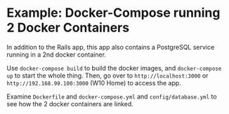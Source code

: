 # Example: Docker-Compose running 2 Docker Containers

In addition to the Rails app, this app also contains a PostgreSQL service running in a 2nd docker container.

Use `docker-compose build` to build the docker images, and `docker-compose up` to start the whole thing. Then, go over to `http://localhost:3000` or `http://192.168.99.100:3000` (W10 Home) to access the app.

 Examine `Dockerfile` and `docker-compose.yml` and `config/database.yml` to see how the 2 docker containers are linked.